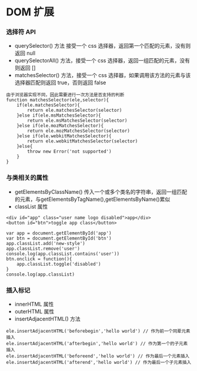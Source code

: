 # DOM  扩展

### 选择符 API

- querySelector() 方法 接受一个 css 选择器，返回第一个匹配的元素，没有则返回 null
- querySelectorAll() 方法，接受一个 css 选择器，返回一组匹配的元素，没有则返回 []
- matchesSelector() 方法，接受一个 css 选择器，如果调用该方法的元素与该选择器匹配则返回 true，否则返回 false
```
由于浏览器实现不同，因此需要进行一次方法是否支持的判断
function matchesSelector(ele,selector){
    if(ele.matchesSelector){
        return ele.matchesSelector(selector)
    }else if(ele.msMatchesSelector){
        return ele.msMatchesSelector(selector)
    }else if(ele.mozMatchesSelector){
        return ele.mozMatchesSelector(selector)
    }else if(ele.webkitMatchesSelector){
        return ele.webkitMatchesSelector(selector)
    }else{
        throw new Error('not supported')
    }
}
```

### 与类相关的属性 

- getElementsByClassName() 传入一个或多个类名的字符串，返回一组匹配的元素，与getElementsByTagName(),getElementsByName()累似
- classList 属性
```
<div id="app" class="user name logo disabled">app</div>
<button id="btn">toggle app class</button>

var app = document.getElementById('app')
var btn = document.getElementById('btn')
app.classList.add('new-style')
app.classList.remove('user')
console.log(app.classList.contains('user'))
btn.onclick = function(){
    app.classList.toggle('disabled')
}
console.log(app.classList)
```

### 插入标记

- innerHTML 属性
- outerHTML 属性
- insertAdjacentHTML() 方法
```
ele.insertAdjacentHTML('beforebegin','hello world') // 作为前一个同辈元素插入
ele.insertAdjacentHTML('afterbegin','hello world') // 作为第一个的子元素插入
ele.insertAdjacentHTML('beforeend','hello world') // 作为最后一个元素插入
ele.insertAdjacentHTML('afterend','hello world') // 作为最后一个子元素插入
```
